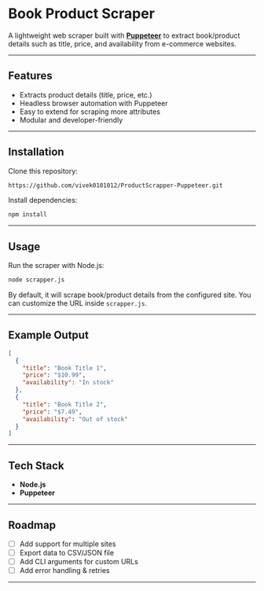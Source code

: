 

#  Book Product Scraper

A lightweight web scraper built with **[Puppeteer](https://pptr.dev/)** to extract book/product details such as title, price, and availability from e-commerce websites.

---

##  Features

* Extracts product details (title, price, etc.)
* Headless browser automation with Puppeteer
* Easy to extend for scraping more attributes
* Modular and developer-friendly

---

## Installation

Clone this repository:

```bash
https://github.com/vivek0101012/ProductScrapper-Puppeteer.git
```

Install dependencies:

```bash
npm install
```

---

##  Usage

Run the scraper with Node.js:

```bash
node scrapper.js
```

By default, it will scrape book/product details from the configured site.
You can customize the URL inside `scrapper.js`.

---

##  Example Output

```json
[
  {
    "title": "Book Title 1",
    "price": "$10.99",
    "availability": "In stock"
  },
  {
    "title": "Book Title 2",
    "price": "$7.49",
    "availability": "Out of stock"
  }
]
```

---

##  Tech Stack

* **Node.js**
* **Puppeteer**

---

## Roadmap

* [ ] Add support for multiple sites
* [ ] Export data to CSV/JSON file
* [ ] Add CLI arguments for custom URLs
* [ ] Add error handling & retries

---

